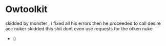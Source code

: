 # Owtoolkit
skidded by monster , i fixed all his errors then he proceeded to call desire acc nuker skidded this shit dont even use requests for the otken nuke

- :)
